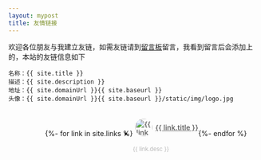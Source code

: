 ```yaml
---
layout: mypost
title: 友情链接
---
```


欢迎各位朋友与我建立友链，如需友链请到[留言板](chat.html)留言，我看到留言后会添加上的，本站的友链信息如下

```
名称：{{ site.title }}
描述：{{ site.description }}
地址：{{ site.domainUrl }}{{ site.baseurl }}
头像：{{ site.domainUrl }}{{ site.baseurl }}/static/img/logo.jpg
```

<ul style="width: 100%;display: flex;align-items: center;justify-content: center;flex-wrap: wrap;" id="links_list">
  {%- for link in site.links %}
  <li>
    <p><a href="{{ link.url }}" title="{{ link.title }}" target="_blank" style="border-bottom: none;font-weight: 600;display: flex; justify-content: center;align-items: center;color: #666;"><img src="{{ link.icon }}" alt="{{ link.title }}" style="border-radius: 50%;height: 35px;display: inline;margin: 5px;">{{ link.title }}</a></p><p style="color: #b7b7b7;font-size: 0.8em;">{{ link.desc }}</p>
  </li>
  {%- endfor %}
</ul>
